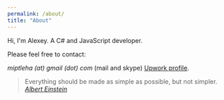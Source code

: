 ```yaml
---
permalink: /about/
title: "About"
---
```


Hi, I'm Alexey. A C# and JavaScript developer.

Please feel free to contact:

*miptleha (at) gmail (dot) com* (mail and skype)
[Upwork profile](https://www.upwork.com/o/profiles/users/~01a807000b2abdd2ab/).

> Everything should be made as simple as possible, but not simpler.
> <cite><a href="https://www.brainyquote.com/quotes/albert_einstein_103652">Albert Einstein</a></cite>

